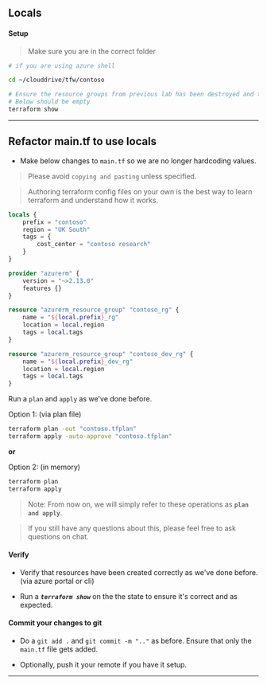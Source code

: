 ## Locals

#### Setup

> Make sure you are in the correct folder

```bash
# if you are using azure shell

cd ~/clouddrive/tfw/contoso

# Ensure the resource groups from previous lab has been destroyed and tf state is clean
# Below should be empty
terraform show
```
---

## Refactor main.tf to use locals

* Make below changes to `main.tf` so we are no longer hardcoding values.

> Please avoid `copying and pasting` unless specified. 

> Authoring terraform config files on your own is the best way to learn terraform and understand how it works.


```terraform
locals {   
    prefix = "contoso"
    region = "UK South"
    tags = {
        cost_center = "contoso research"
    }
}

provider "azurerm" {
    version = "~>2.13.0"
    features {}    
}

resource "azurerm_resource_group" "contoso_rg" {
    name = "${local.prefix}_rg"
    location = local.region
    tags = local.tags
}

resource "azurerm_resource_group" "contoso_dev_rg" {    
    name = "${local.prefix}_dev_rg"
    location = local.region
    tags = local.tags
}

```
Run a `plan` and `apply` as we've done before. 

Option 1: (via plan file)
```bash
terraform plan -out "contoso.tfplan"
terraform apply -auto-approve "contoso.tfplan" 
```

**or**

Option 2: (in memory)
```bash
terraform plan
terraform apply
```

> Note: From now on, we will simply refer to these operations as **`plan and apply`**.

> If you still have any questions about this, please feel free to ask questions on chat.

#### Verify

* Verify that resources have been created correctly as we've done before. (via azure portal or cli)

* Run a **_`terraform show`_** on the the state to ensure it's correct and as expected.

#### Commit your changes to git 

* Do a `git add .` and `git commit -m ".."` as before. Ensure that only the `main.tf` file gets added.

* Optionally, push it your remote if you have it setup.

----
